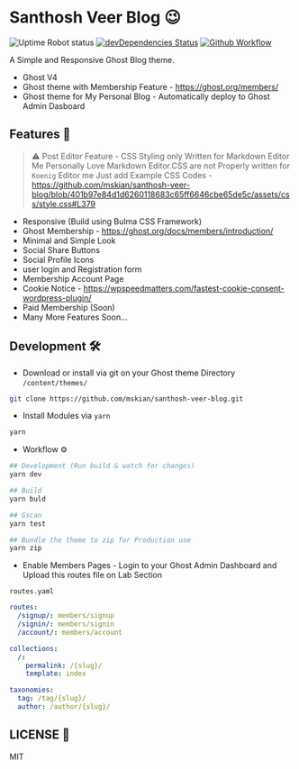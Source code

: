 # Santhosh Veer Blog 😉

![Uptime Robot status](https://img.shields.io/uptimerobot/status/m777825813-ba00128268f41a778c9cda9a) [![devDependencies Status](https://david-dm.org/mskian/santhosh-veer-blog/dev-status.png)](https://david-dm.org/mskian/santhosh-veer-blog?type=dev) [![Github Workflow](https://github.com/mskian/santhosh-veer-blog/workflows/Test/badge.svg)](https://github.com/mskian/santhosh-veer-blog/actions)  

A Simple and Responsive Ghost Blog theme.

- Ghost V4
- Ghost theme with Membership Feature - <https://ghost.org/members/>
- Ghost theme for My Personal Blog - Automatically deploy to Ghost Admin Dasboard

## Features 📑

> ⚠ Post Editor Feature - CSS Styling only Written for Markdown Editor Me Personally Love Markdown Editor.CSS are not Properly written for `Koenig` Editor me Just add Example CSS Codes - <https://github.com/mskian/santhosh-veer-blog/blob/401b97e84d1d6260118683c65ff6646cbe65de5c/assets/css/style.css#L379>  

- Responsive (Build using Bulma CSS Framework)
- Ghost Membership - <https://ghost.org/docs/members/introduction/>
- Minimal and Simple Look
- Social Share Buttons
- Social Profile Icons
- user login and Registration form
- Membership Account Page
- Cookie Notice - <https://wpspeedmatters.com/fastest-cookie-consent-wordpress-plugin/>
- Paid Membership (Soon)
- Many More Features Soon...

## Development 🛠

- Download or install via git on your Ghost theme Directory `/content/themes/`

```bash
git clone https://github.com/mskian/santhosh-veer-blog.git
```

- Install Modules via `yarn`

```bash
yarn
```

- Workflow ⚙

```bash
## Development (Run build & watch for changes)
yarn dev
```

```bash
## Build
yarn buld
```

```bash
## Gscan
yarn test
```

```bash
## Bundle the theme to zip for Production use
yarn zip
```

- Enable Members Pages - Login to your Ghost Admin Dashboard and Upload this routes file on Lab Section

`routes.yaml`

```yaml
routes:
  /signup/: members/signup
  /signin/: members/signin
  /account/: members/account

collections:
  /:
    permalink: /{slug}/
    template: index

taxonomies:
  tag: /tag/{slug}/
  author: /author/{slug}/
```

## LICENSE 📜

MIT
